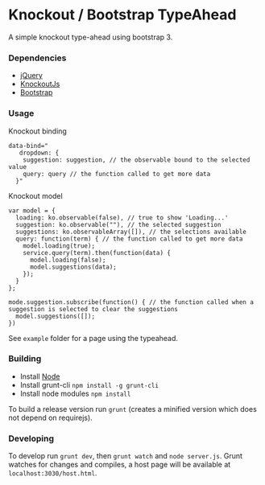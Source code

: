   # Knockout / Bootstrap TypeAhead

A simple knockout type-ahead using bootstrap 3.


### Dependencies

* [jQuery](https://github.com/jquery/jquery)
* [KnockoutJs](https://github.com/knockout/knockout)
* [Bootstrap](https://github.com/twbs/bootstrap)

### Usage

Knockout binding

```
data-bind="
   dropdown: {
    suggestion: suggestion, // the observable bound to the selected value
    query: query // the function called to get more data
  }"

```

Knockout model

```
var model = {
  loading: ko.observable(false), // true to show 'Loading...'
  suggestion: ko.observable(""), // the selected suggestion
  suggestions: ko.observableArray([]), // the selections available
  query: function(term) { // the function called to get more data
    model.loading(true);
    service.query(term).then(function(data) {
      model.loading(false);
      model.suggestions(data);
    });
  }
};

mode.suggestion.subscribe(function() { // the function called when a suggestion is selected to clear the suggestions
  model.suggestions([]);
})
```

See `example` folder for a page using the typeahead.

### Building

* Install [Node](http://nodejs.org/)
* Install grunt-cli `npm install -g grunt-cli`
* Install node modules `npm install`

To build a release version run `grunt` (creates a minified version which does not depend on requirejs).

### Developing

To develop run `grunt dev`, then `grunt watch` and `node server.js`. Grunt watches for changes and compiles, a host page will be available at `localhost:3030/host.html`.